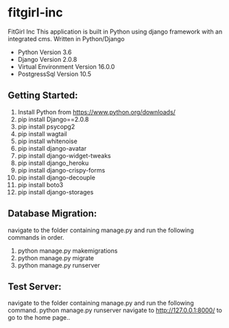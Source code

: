 # fitgirl-inc
FitGirl Inc
This application is built in Python using django framework with an integrated cms. 
Written in Python/Django
* Python Version 3.6
* Django Version 2.0.8
* Virtual Environment Version 16.0.0
* PostgressSql Version 10.5
## Getting Started:
1. Install Python from https://www.python.org/downloads/
2. pip install Django==2.0.8
3. pip install psycopg2
4. pip install wagtail
5. pip install whitenoise
6. pip install django-avatar
7.  pip install django-widget-tweaks
8. pip install django_heroku
9. pip install django-crispy-forms
10. pip install django-decouple
11. pip install boto3
12. pip install django-storages
## Database Migration:
navigate to the folder containing manage.py and run the following commands in order.
1. python manage.py makemigrations
2. python manage.py migrate
3. python manage.py runserver
## Test Server:
navigate to the folder containing manage.py and run the following command.
python manage.py runserver
navigate to http://127.0.0.1:8000/ to go to the home page..
